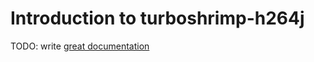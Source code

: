 # Introduction to turboshrimp-h264j

TODO: write [great documentation](http://jacobian.org/writing/what-to-write/)
